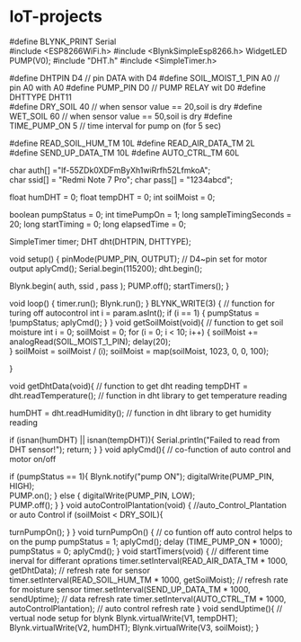 # IoT-projects
#define BLYNK_PRINT Serial    
#include <ESP8266WiFi.h>
#include <BlynkSimpleEsp8266.h>
WidgetLED PUMP(V0); 
#include "DHT.h"
#include <SimpleTimer.h>

#define DHTPIN D4                      // pin  DATA with D4
#define SOIL_MOIST_1_PIN A0           // pin A0 with A0
#define PUMP_PIN D0                  // PUMP RELAY wit D0
#define DHTTYPE DHT11   
#define DRY_SOIL      40                    // when sensor value == 20,soil is dry
#define WET_SOIL      60                   // when sensor value == 50,soil is dry
#define TIME_PUMP_ON  5                  // time interval for pump on (for 5 sec)
 
#define READ_SOIL_HUM_TM  10L 
#define READ_AIR_DATA_TM  2L  
#define SEND_UP_DATA_TM   10L 
#define AUTO_CTRL_TM      60L 

char auth[] ="lf-55ZDk0XDFmByXh1wiRrfh52LfmkoA";  
char ssid[] = "Redmi Note 7 Pro"; 
char pass[] = "1234abcd";

float humDHT = 0;
float tempDHT = 0;
int soilMoist = 0;

boolean pumpStatus = 0;
int timePumpOn = 1; 
long sampleTimingSeconds = 20; 
long startTiming = 0;
long elapsedTime = 0;

SimpleTimer timer;
DHT dht(DHTPIN, DHTTYPE);

void setup() {
  pinMode(PUMP_PIN, OUTPUT);    // D4~pin set for motor output
 aplyCmd();
  Serial.begin(115200);
  dht.begin();    

  Blynk.begin( auth, ssid , pass );
  PUMP.off();
 startTimers();
}


void loop() {
  timer.run(); 
  Blynk.run();
}
BLYNK_WRITE(3) {           // function for turing off autocontrol 
  int i = param.asInt();
  if (i == 1)
  {
    pumpStatus = !pumpStatus;
    aplyCmd();
  }
}
void getSoilMoist(void){        // function to get soil moisture
  int i = 0;
  soilMoist = 0;
  for (i = 0; i < 10; i++) {
    soilMoist += analogRead(SOIL_MOIST_1_PIN); 
    delay(20);   
  }
  soilMoist = soilMoist / (i);
  soilMoist = map(soilMoist, 1023, 0, 0, 100); 

}


void getDhtData(void){                // function to get dht reading
tempDHT = dht.readTemperature();    // function in dht library to get temperature reading
  
humDHT = dht.readHumidity();      // function in dht library to get humidity reading
  
  if (isnan(humDHT) || isnan(tempDHT)){
    Serial.println("Failed to read from DHT sensor!");
    return;
  }
}
void aplyCmd(){     // co-function of auto control and motor on/off
  
  if (pumpStatus == 1){
    Blynk.notify("pump ON");
    digitalWrite(PUMP_PIN, HIGH);    
    PUMP.on();
  }
  else {
    digitalWrite(PUMP_PIN, LOW);   
    PUMP.off();
  }
}
void autoControlPlantation(void)
{   					//auto_Control_Plantation or auto Control
  if (soilMoist < DRY_SOIL){
    
turnPumpOn();
  }
}
void turnPumpOn()
{				     // co funtion off auto control helps to on the pump
  pumpStatus = 1;
  aplyCmd();
  delay (TIME_PUMP_ON * 1000);
  pumpStatus = 0;
  aplyCmd();
}
void startTimers(void)
{		          // different time inerval for differant oprations 
  timer.setInterval(READ_AIR_DATA_TM * 1000, getDhtData);   // refresh rate for sensor 
  timer.setInterval(READ_SOIL_HUM_TM * 1000, getSoilMoist); // refresh rate for moisture sensor
  timer.setInterval(SEND_UP_DATA_TM * 1000, sendUptime);    // data refresh rate
  timer.setInterval(AUTO_CTRL_TM * 1000, autoControlPlantation); // auto control refresh rate
}
void sendUptime(){  // vertual node setup for blynk
  Blynk.virtualWrite(V1, tempDHT); 
  Blynk.virtualWrite(V2, humDHT); 
  Blynk.virtualWrite(V3, soilMoist);
}   
